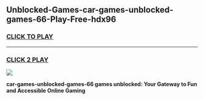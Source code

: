 
## Unblocked-Games-car-games-unblocked-games-66-Play-Free-hdx96
<h3>
<a href="https://premium76.site?title=car-games-unblocked-games-66&ref=18A">CLICK TO PLAY</a></h3>
<hr>

<h3>
<a href="https://premium76.site?title=car-games-unblocked-games-66&ref=18A">CLICK 2 PLAY</a>
  
</h3>

<a href="https://premium76.site?title=car-games-unblocked-games-66&ref=18A"><img src="https://clearcache.store/games.png"></a>


**car-games-unblocked-games-66 games unblocked: Your Gateway to Fun and Accessible Online Gaming**
